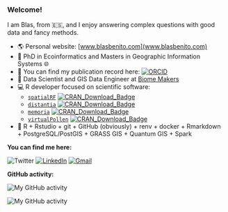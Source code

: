 
<!--
**BlasBenito/BlasBenito** is a ✨ _special_ ✨ repository because its `README.md` (this file) appears on your GitHub profile.

Here are some ideas to get you started:
👋
- 🔭 I’m currently working on ...
- 🌱 I’m currently learning ...
- 👯 I’m looking to collaborate on ...
- 🤔 I’m looking for help with ...
- 💬 Ask me about ...
- 📫 How to reach me: ...
- 😄 Pronouns: ...
- ⚡ Fun fact: ...

<img align="right" src="URL_TO_IMAGE_HERE" width="200px" style="width:200px;"/>

-->

### Welcome!

I am Blas, from :es:, and I enjoy answering complex questions with good data and fancy methods.

- :earth_americas: Personal website: [www.blasbenito.com](www.blasbenito.com)
- :roller_coaster: PhD in Ecoinformatics and Masters in Geographic Information Systems :globe_with_meridians:
- :notebook: You can find my publication record here: [![ORCID](https://img.shields.io/badge/ORCID-darkgreen.svg)](https://orcid.org/0000-0001-5105-7232)
- :office: Data Scientist and GIS Data Engineer at [Biome Makers](https://biomemakers.com/)
- :computer: R developer focused on scientific software:
   - [`spatialRF`](https://CRAN.R-project.org/package=spatialRF) [![CRAN\_Download\_Badge](http://cranlogs.r-pkg.org/badges/grand-total/spatialRF)](https://CRAN.R-project.org/package=spatialRF)
   - [`distantia`](https://CRAN.R-project.org/package=distantia) [![CRAN\_Download\_Badge](http://cranlogs.r-pkg.org/badges/grand-total/distantia)](https://CRAN.R-project.org/package=distantia)
   - [`memoria`](https://cran.r-project.org/web/packages/memoria/index.html) [![CRAN\_Download\_Badge](http://cranlogs.r-pkg.org/badges/grand-total/memoria)](https://CRAN.R-project.org/package=memoria)
   - [`virtualPollen`](https://cran.r-project.org/web/packages/virtualPollen/index.html) [![CRAN\_Download\_Badge](http://cranlogs.r-pkg.org/badges/grand-total/virtualPollen)](https://CRAN.R-project.org/package=virtualPollen)
- :wrench: R + Rstudio + git + GitHub (obviously) + renv + docker + Rmarkdown + PostgreSQL/PostGIS + GRASS GIS + Quantum GIS + Spark


__You can find me here:__

![Twitter](https://img.shields.io/twitter/follow/blasbenito?style=social&url=https://twitter.com/blasbenito)
[![LinkedIn](https://img.shields.io/twitter/url?style=social&label=connect&logo=linkedin&url=https://www.linkedin.com/in/blas-m-benito-6174a643/)](https://www.linkedin.com/in/blas-m-benito-6174a643/)
[![Gmail](https://img.shields.io/twitter/url?style=social&label=blasbenito@gmail.com&logo=gmail&url=https://www.blasbenito.com)](mailto:blasbenito@gmail.com)

__GitHub activity:__ 
  
  ![My GitHub activity](https://github-readme-stats.vercel.app/api/top-langs/?username=blasbenito&hide=javascript,html,tex,css,scss&hide_border=false&title_color=219de9&icon_color=0879b9&bg_color=fbfbfb&text_color=6c6c6c&border_color=0c1a25)
  
  ![My GitHub activity](https://github-readme-stats.vercel.app/api?username=blasbenito&show_icons=true&hide_border=false&title_color=219de9&icon_color=0879b9&bg_color=fbfbfb&text_color=6c6c6c&border_color=0c1a25)
  


<!--

__Tech__

[![Linux](https://svgshare.com/i/Zhy.svg)](https://svgshare.com/i/Zhy.svg)
[![R](https://img.shields.io/badge/-programming-black?style=plastic&logo=r&link=https://github.com/blasbenito/)](https://github.com/blasbenito/)
[![PostgreSQL](https://img.shields.io/badge/-programming-white?style=flat-square&logo=r&link=https://github.com/blasbenito/)](https://github.com/blasbenito/)
![Postgres](https://img.shields.io/badge/-PostgreSQL-white?&logo=postgresql&link=https://github.com/blasbenito/)

-->
